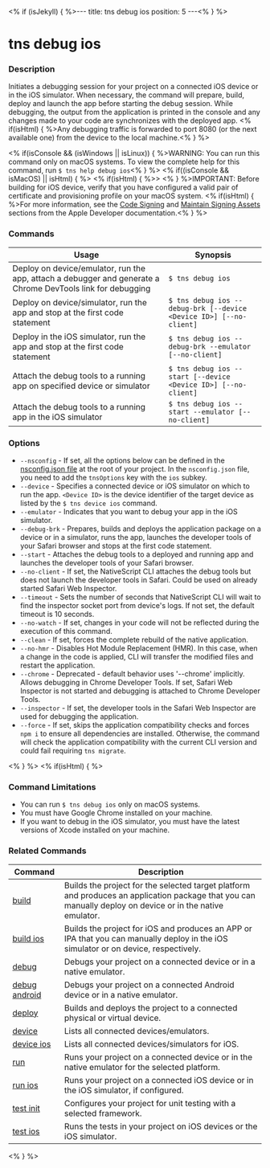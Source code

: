 <% if (isJekyll) { %>---
title: tns debug ios
position: 5
---<% } %>

# tns debug ios

### Description

Initiates a debugging session for your project on a connected iOS device or in the iOS simulator. When necessary, the command will prepare, build, deploy and launch the app before starting the debug session. While debugging, the output from the application is printed in the console and any changes made to your code are synchronizes with the deployed app. <% if(isHtml) { %>Any debugging traffic is forwarded to port 8080 (or the next available one) from the device to the local machine.<% } %>

<% if(isConsole && (isWindows || isLinux)) { %>WARNING: You can run this command only on macOS systems. To view the complete help for this command, run `$ tns help debug ios`<% } %>
<% if((isConsole && isMacOS) || isHtml) { %>
<% if(isHtml) { %>> <% } %>IMPORTANT: Before building for iOS device, verify that you have configured a valid pair of certificate and provisioning profile on your macOS system. <% if(isHtml) { %>For more information, see the [Code Signing](https://developer.apple.com/support/code-signing/) and [Maintain Signing Assets](https://help.apple.com/xcode/mac/current/#/dev3a05256b8) sections from the Apple Developer documentation.<% } %>

### Commands

Usage | Synopsis
---|---
Deploy on device/emulator, run the app, attach a debugger and generate a Chrome DevTools link for debugging | `$ tns debug ios`
Deploy on device/simulator, run the app and stop at the first code statement | `$ tns debug ios --debug-brk [--device <Device ID>] [--no-client]`
Deploy in the iOS simulator, run the app and stop at the first code statement | `$ tns debug ios --debug-brk --emulator [--no-client]`
Attach the debug tools to a running app on specified device or simulator| `$ tns debug ios --start [--device <Device ID>] [--no-client]`
Attach the debug tools to a running app in the iOS simulator | `$ tns debug ios --start --emulator [--no-client]`

### Options

* `--nsconfig` - If set, all the options below can be defined in the [nsconfig.json file](https://docs.nativescript.org/core-concepts/project-structure-app#the-nsconfigjson-file) at the root of your project. In the `nsconfig.json` file, you need to add the `tnsOptions` key with the `ios` subkey.
* `--device` - Specifies a connected device or iOS simulator on which to run the app. `<Device ID>` is the device identifier of the target device as listed by the `$ tns device ios` command.
* `--emulator` - Indicates that you want to debug your app in the iOS simulator.
* `--debug-brk` - Prepares, builds and deploys the application package on a device or in a simulator, runs the app, launches the developer tools of your Safari browser and stops at the first code statement.
* `--start` - Attaches the debug tools to a deployed and running app and launches the developer tools of your Safari browser.
* `--no-client` - If set, the NativeScript CLI attaches the debug tools but does not launch the developer tools in Safari. Could be used on already started Safari Web Inspector.
* `--timeout` - Sets the number of seconds that NativeScript CLI will wait to find the inspector socket port from device's logs. If not set, the default timeout is 10 seconds.
* `--no-watch` - If set, changes in your code will not be reflected during the execution of this command.
* `--clean` - If set, forces the complete rebuild of the native application.
* `--no-hmr` - Disables Hot Module Replacement (HMR). In this case, when a change in the code is applied, CLI will transfer the modified files and restart the application.
* `--chrome` - Deprecated - default behavior uses '--chrome' implicitly. Allows debugging in Chrome Developer Tools. If set, Safari Web Inspector is not started and debugging is attached to Chrome Developer Tools.
* `--inspector` - If set, the developer tools in the Safari Web Inspector are used for debugging the application.
* `--force` - If set, skips the application compatibility checks and forces `npm i` to ensure all dependencies are installed. Otherwise, the command will check the application compatibility with the current CLI version and could fail requiring `tns migrate`.

<% } %>
<% if(isHtml) { %>

### Command Limitations

* You can run `$ tns debug ios` only on macOS systems.
* You must have Google Chrome installed on your machine.
* If you want to debug in the iOS simulator, you must have the latest versions of Xcode installed on your machine.

### Related Commands

Command | Description
----------|----------
[build](build.html) | Builds the project for the selected target platform and produces an application package that you can manually deploy on device or in the native emulator.
[build ios](build-ios.html) | Builds the project for iOS and produces an APP or IPA that you can manually deploy in the iOS simulator or on device, respectively.
[debug](debug.html) | Debugs your project on a connected device or in a native emulator.
[debug android](debug-android.html) | Debugs your project on a connected Android device or in a native emulator.
[deploy](deploy.html) | Builds and deploys the project to a connected physical or virtual device.
[device](../../device/device.html) | Lists all connected devices/emulators.
[device ios](../../device/device-ios.html) | Lists all connected devices/simulators for iOS.
[run](run.html) | Runs your project on a connected device or in the native emulator for the selected platform.
[run ios](run-ios.html) | Runs your project on a connected iOS device or in the iOS simulator, if configured.
[test init](test-init.html) | Configures your project for unit testing with a selected framework.
[test ios](test-ios.html) | Runs the tests in your project on iOS devices or the iOS simulator.
<% } %>